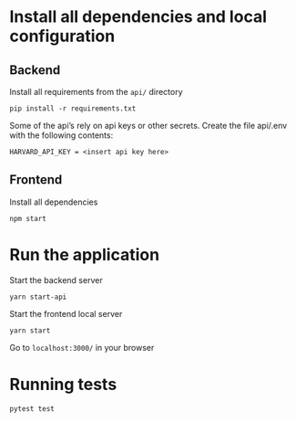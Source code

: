 # Install all dependencies and local configuration

## Backend
Install all requirements from the `api/` directory
```
pip install -r requirements.txt
```

Some of the api’s rely on api keys or other secrets. Create the file api/.env with the following contents:
```
HARVARD_API_KEY = <insert api key here>
```

## Frontend
Install all dependencies
```
npm start
```

# Run the application
Start the backend server
```
yarn start-api
```

Start the frontend local server
```
yarn start
```

Go to `localhost:3000/` in your browser

# Running tests

```
pytest test
```